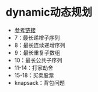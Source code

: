 # dynamic动态规划
- [参考链接](https://github.com/youngyangyang04/leetcode-master)
- 7：最长递增子序列
- 8：最长连续递增序列
- 9：最长重复子数组
- 10：最长公共子序列
- 11-14：打家劫舍
- 15-18：买卖股票
- knapsack：背包问题